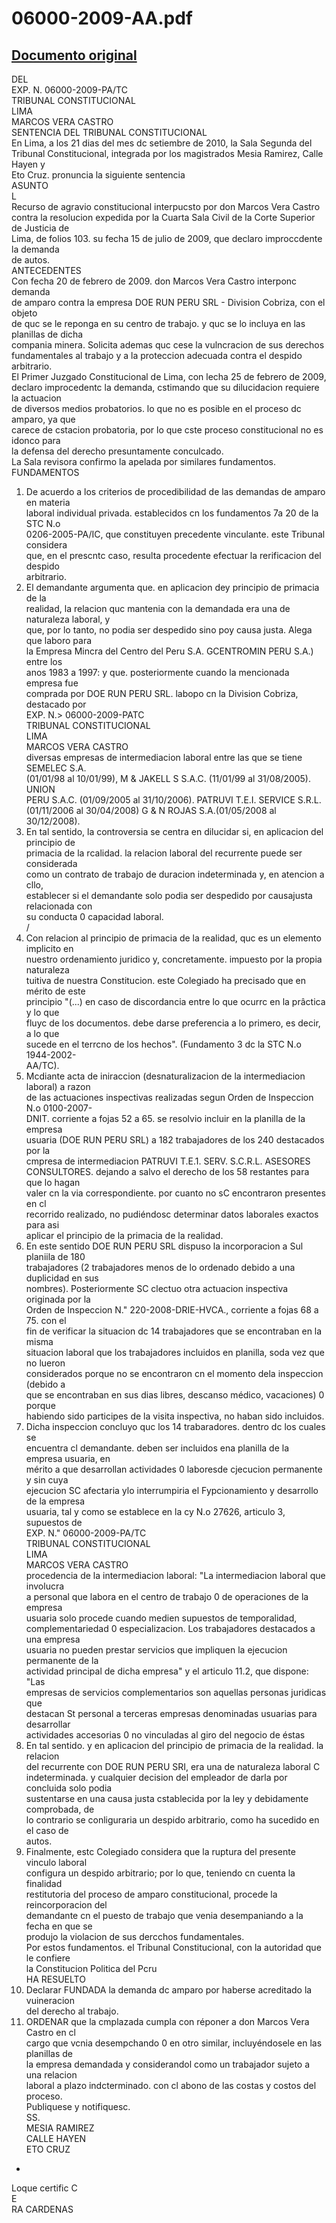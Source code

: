
06000-2009-AA.pdf
=================
  
[Documento original](https://tc.gob.pe/jurisprudencia/2010/06000-2009-AA.pdf)  
---  
DEL  
EXP. N. 06000-2009-PA/TC  
TRIBUNAL CONSTITUCIONAL  
LIMA  
MARCOS VERA CASTRO  
SENTENCIA DEL TRIBUNAL CONSTITUCIONAL  
En Lima, a los 21 dias del mes dc setiembre de 2010, la Sala Segunda del  
Tribunal Constitucional, integrada por los magistrados Mesia Ramirez, Calle Hayen y  
Eto Cruz. pronuncia la siguiente sentencia  
ASUNTO  
L  
Recurso de agravio constitucional interpucsto por don Marcos Vera Castro  
contra la resolucion expedida por la Cuarta Sala Civil de la Corte Superior de Justicia de  
Lima, de folios 103. su fecha 15 de julio de 2009, que declaro improccdente la demanda  
de autos.  
ANTECEDENTES  
Con fecha 20 de febrero de 2009. don Marcos Vera Castro interponc demanda  
de amparo contra la empresa DOE RUN PERU SRL - Division Cobriza, con el objeto  
de quc se le reponga en su centro de trabajo. y quc se lo incluya en las planillas de dicha  
compania minera. Solicita ademas quc cese la vulncracion de sus derechos  
fundamentales al trabajo y a la proteccion adecuada contra el despido arbitrario.  
El Primer Juzgado Constitucional de Lima, con lecha 25 de febrero de 2009,  
declaro improcedentc la demanda, cstimando que su dilucidacion requiere la actuacion  
de diversos medios probatorios. lo que no es posible en el proceso dc amparo, ya que  
carece de cstacion probatoria, por lo que cste proceso constitucional no es idonco para  
la defensa del derecho presuntamente conculcado.  
La Sala revisora confirmo la apelada por similares fundamentos.  
FUNDAMENTOS  
1. De acuerdo a los criterios de procedibilidad de las demandas de amparo en materia  
laboral individual privada. establecidos cn los fundamentos 7a 20 de la STC N.o  
0206-2005-PA/IC, que constituyen precedente vinculante. este Tribunal considera  
que, en el prescntc caso, resulta procedente efectuar la rerificacion del despido  
arbitrario.  
2. El demandante argumenta que. en aplicacion dey principio de primacia de la  
realidad, la relacion quc mantenia con la demandada era una de naturaleza laboral, y  
que, por lo tanto, no podia ser despedido sino poy causa justa. Alega que laboro para  
la Empresa Mincra del Centro del Peru S.A. GCENTROMIN PERU S.A.) entre los  
anos 1983 a 1997: y que. posteriormente cuando la mencionada empresa fue  
comprada por DOE RUN PERU SRL. labopo cn la Division Cobriza, destacado por  
EXP. N.> 06000-2009-PATC  
TRIBUNAL CONSTITUCIONAL  
LIMA  
MARCOS VERA CASTRO  
diversas empresas de intermediacion laboral entre las que se tiene SEMELEC S.A.  
(01/01/98 al 10/01/99), M & JAKELL S S.A.C. (11/01/99 al 31/08/2005). UNION  
PERU S.A.C. (01/09/2005 al 31/10/2006). PATRUVI T.E.I. SERVICE S.R.L.  
(01/11/2006 al 30/04/2008) G & N ROJAS S.A.(01/05/2008 al 30/12/2008).  
3. En tal sentido, la controversia se centra en dilucidar si, en aplicacion del principio de  
primacia de la rcalidad. la relacion laboral del recurrente puede ser considerada  
como un contrato de trabajo de duracion indeterminada y, en atencion a cllo,  
establecer si el demandante solo podia ser despedido por causajusta relacionada con  
su conducta 0 capacidad laboral.  
/  
4. Con relacion al principio de primacia de la realidad, quc es un elemento implicito en  
nuestro ordenamiento juridico y, concretamente. impuesto por la propia naturaleza  
tuitiva de nuestra Constitucion. este Colegiado ha precisado que en mérito de este  
principio "(...) en caso de discordancia entre lo que ocurrc en la prâctica y lo que  
fluyc de los documentos. debe darse preferencia a lo primero, es decir, a lo que  
sucede en el terrcno de los hechos". (Fundamento 3 dc la STC N.o 1944-2002-  
AA/TC).  
5. Mcdiante acta de iniraccion (desnaturalizacion de la intermediacion laboral) a razon  
de las actuaciones inspectivas realizadas segun Orden de Inspeccion N.o 0100-2007-  
DNIT. corriente a fojas 52 a 65. se resolvio incluir en la planilla de la empresa  
usuaria (DOE RUN PERU SRL) a 182 trabajadores de los 240 destacados por la  
cmpresa de intermediacion PATRUVI T.E.1. SERV. S.C.R.L. ASESORES  
CONSULTORES. dejando a salvo el derecho de los 58 restantes para que lo hagan  
valer cn la via correspondiente. por cuanto no sC encontraron presentes en cl  
recorrido realizado, no pudiéndosc determinar datos laborales exactos para asi  
aplicar el principio de la primacia de la realidad.  
6. En este sentido DOE RUN PERU SRL dispuso la incorporacion a Sul planiila de 180  
trabajadores (2 trabajadores menos de lo ordenado debido a una duplicidad en sus  
nombres). Posteriormente SC clectuo otra actuacion inspectiva originada por la  
Orden de Inspeccion N." 220-2008-DRIE-HVCA., corriente a fojas 68 a 75. con el  
fin de verificar la situacion dc 14 trabajadores que se encontraban en la misma  
situacion laboral que los trabajadores incluidos en planilla, soda vez que no lueron  
considerados porque no se encontraron cn el momento dela inspeccion (debido a  
que se encontraban en sus dias libres, descanso médico, vacaciones) 0 porque  
habiendo sido participes de la visita inspectiva, no haban sido incluidos.  
7. Dicha inspeccion concluyo quc los 14 trabaradores. dentro dc los cuales se  
encuentra cl demandante. deben ser incluidos ena planilla de la empresa usuaria, en  
mérito a que desarrollan actividades 0 laboresde cjecucion permanente y sin cuya  
ejecucion SC afectaria ylo interrumpiria el Fypcionamiento y desarrollo de la empresa  
usuaria, tal y como se establece en la cy N.o 27626, articulo 3, supuestos de  
EXP. N." 06000-2009-PA/TC  
TRIBUNAL CONSTITUCIONAL  
LIMA  
MARCOS VERA CASTRO  
procedencia de la intermediacion laboral: "La intermediacion laboral que involucra  
a personal que labora en el centro de trabajo 0 de operaciones de la empresa  
usuaria solo procede cuando medien supuestos de temporalidad,  
complementariedad 0 especializacion. Los trabajadores destacados a una empresa  
usuaria no pueden prestar servicios que impliquen la ejecucion permanente de la  
actividad principal de dicha empresa" y el articulo 11.2, que dispone: "Las  
empresas de servicios complementarios son aquellas personas juridicas que  
destacan St personal a terceras empresas denominadas usuarias para desarrollar  
actividades accesorias 0 no vinculadas al giro del negocio de éstas  
8. En tal sentido. y en aplicacion del principio de primacia de la realidad. la relacion  
del recurrente con DOE RUN PERU SRI, era una de naturaleza laboral C  
indeterminada. y cualquier decision del empleador de darla por concluida solo podia  
sustentarse en una causa justa cstablecida por la ley y debidamente comprobada, de  
lo contrario se conliguraria un despido arbitrario, como ha sucedido en el caso de  
autos.  
9. Finalmente, estc Colegiado considera que la ruptura del presente vinculo laboral  
configura un despido arbitrario; por lo que, teniendo cn cuenta la finalidad  
restitutoria del proceso de amparo constitucional, procede la reincorporacion del  
demandante cn el puesto de trabajo que venia desempaniando a la fecha en que se  
produjo la violacion de sus dercchos fundamentales.  
Por estos fundamentos. el Tribunal Constitucional, con la autoridad que le confiere  
la Constitucion Politica del Pcru  
HA RESUELTO  
1. Declarar FUNDADA la demanda dc amparo por haberse acreditado la vuineracion  
del derecho al trabajo.  
2. ORDENAR que la cmplazada cumpla con réponer a don Marcos Vera Castro en cl  
cargo que vcnia desempchando 0 en otro similar, incluyéndosele en las planillas de  
la empresa demandada y considerandol como un trabajador sujeto a una relacion  
laboral a plazo indcterminado. con cl abono de las costas y costos del proceso.  
Publiquese y notifiquesc.  
SS.  
MESIA RAMIREZ  
CALLE HAYEN  
ETO CRUZ  
-  
Loque certific C  
E  
RA CARDENAS